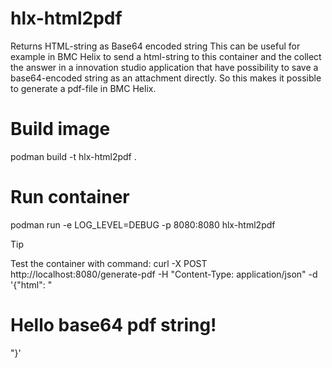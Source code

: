# hlx-html2pdf
Returns HTML-string as Base64 encoded string
This can be useful for example in BMC Helix to send a html-string to this container and the collect the answer in a innovation studio application that have possibility to save a base64-encoded string as an attachment directly.
So this makes it possible to generate a pdf-file in BMC Helix.

# Build image
podman build -t hlx-html2pdf .

# Run container
podman run -e LOG_LEVEL=DEBUG -p 8080:8080 hlx-html2pdf

> [!TIP]
> Test the container with command:
> curl -X POST http://localhost:8080/generate-pdf -H "Content-Type: application/json" -d '{"html": "<html><body><h1>Hello base64 pdf string!</h1></body></html>"}'